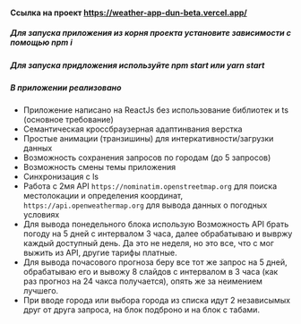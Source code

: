 #### Сcылка на проект <https://weather-app-dun-beta.vercel.app/>

##### Для запуска приложения из корня проекта установите зависимости с помощью _npm i_

##### Для запуска придложения используйте _npm start_ или _yarn start_

##### В приложении реализовано

- Приложение написано на ReactJs без использование библиотек и ts (основное требование)
- Семантическая кроссбраузерная адаптинвания верстка
- Простые анимации (транзишины) для интеркативности/загрузки данных
- Возможность сохранения запросов по городам (до 5 запросов)
- Возможность смены темы приложения
- Синхронизация с ls
- Работа с 2мя API `https://nominatim.openstreetmap.org` для поиска местолокации и определения координат, `https://api.openweathermap.org` для вывода данных о погодных условиях
- Для вывода понедельного блока использую Возможность API брать погоду на 5 дней с интервалом 3 часа, далее обрабатываю и вывржу каждый доступный день. Да это не неделя, но это все, что с мог выжить из API, другие тарифы платные.
- Для вывода почасового прогноза беру все тот же запрос на 5 дней, обрабатываю его и вывожу 8 слайдов с интервалом в 3 часа (как раз прогноз на 24 чакса получается), опять же за неимением лучшего.
- При вводе города или выбора города из списка идут 2 независымых друг от друга запроса, на блок подброно и на блок с табами.
